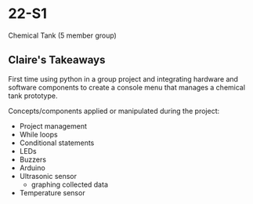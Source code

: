 # 22-S1
Chemical Tank (5 member group)

## Claire's Takeaways

First time using python in a group project and integrating hardware and software components to create a console menu that manages a chemical tank prototype.

Concepts/components applied or manipulated during the project:
- Project management
- While loops
- Conditional statements
- LEDs
- Buzzers
- Arduino
- Ultrasonic sensor
  - graphing collected data
- Temperature sensor
